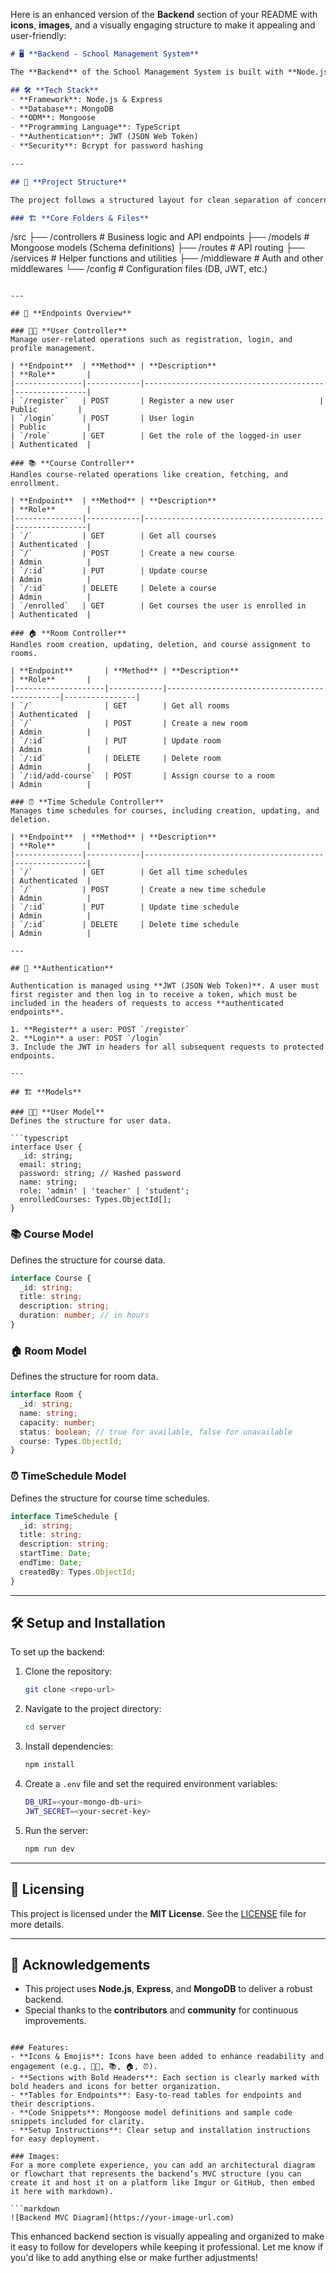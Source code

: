 Here is an enhanced version of the **Backend** section of your README with **icons**, **images**, and a visually engaging structure to make it appealing and user-friendly:

```markdown
# 🖥️ **Backend - School Management System**

The **Backend** of the School Management System is built with **Node.js**, **Express**, and **TypeScript**, leveraging the **Mongoose** library to manage interactions with the **MongoDB** database. It follows the **MVC (Model-View-Controller)** architecture for clean and maintainable code.

## 🛠️ **Tech Stack**
- **Framework**: Node.js & Express
- **Database**: MongoDB
- **ODM**: Mongoose
- **Programming Language**: TypeScript
- **Authentication**: JWT (JSON Web Token)
- **Security**: Bcrypt for password hashing

---

## 📂 **Project Structure**

The project follows a structured layout for clean separation of concerns, divided into **Controllers**, **Models**, and **Routes** for each resource. 

### 🏗️ **Core Folders & Files**
```
/src
  ├── /controllers  # Business logic and API endpoints
  ├── /models      # Mongoose models (Schema definitions)
  ├── /routes      # API routing
  ├── /services    # Helper functions and utilities
  ├── /middleware  # Auth and other middlewares
  └── /config      # Configuration files (DB, JWT, etc.)
```

---

## 🚀 **Endpoints Overview**

### 🧑‍💻 **User Controller**
Manage user-related operations such as registration, login, and profile management.

| **Endpoint**  | **Method** | **Description**                        | **Role**       |
|---------------|------------|----------------------------------------|----------------|
| `/register`   | POST       | Register a new user                   | Public         |
| `/login`      | POST       | User login                             | Public         |
| `/role`       | GET        | Get the role of the logged-in user     | Authenticated  |

### 📚 **Course Controller**
Handles course-related operations like creation, fetching, and enrollment.

| **Endpoint**  | **Method** | **Description**                        | **Role**       |
|---------------|------------|----------------------------------------|----------------|
| `/`           | GET        | Get all courses                        | Authenticated  |
| `/`           | POST       | Create a new course                    | Admin          |
| `/:id`        | PUT        | Update course                          | Admin          |
| `/:id`        | DELETE     | Delete a course                        | Admin          |
| `/enrolled`   | GET        | Get courses the user is enrolled in    | Authenticated  |

### 🏠 **Room Controller**
Handles room creation, updating, deletion, and course assignment to rooms.

| **Endpoint**       | **Method** | **Description**                              | **Role**       |
|--------------------|------------|----------------------------------------------|----------------|
| `/`                | GET        | Get all rooms                                | Authenticated  |
| `/`                | POST       | Create a new room                            | Admin          |
| `/:id`             | PUT        | Update room                                  | Admin          |
| `/:id`             | DELETE     | Delete room                                  | Admin          |
| `/:id/add-course`  | POST       | Assign course to a room                     | Admin          |

### ⏰ **Time Schedule Controller**
Manages time schedules for courses, including creation, updating, and deletion.

| **Endpoint**  | **Method** | **Description**                        | **Role**       |
|---------------|------------|----------------------------------------|----------------|
| `/`           | GET        | Get all time schedules                 | Authenticated  |
| `/`           | POST       | Create a new time schedule             | Admin          |
| `/:id`        | PUT        | Update time schedule                   | Admin          |
| `/:id`        | DELETE     | Delete time schedule                   | Admin          |

---

## 🔐 **Authentication**

Authentication is managed using **JWT (JSON Web Token)**. A user must first register and then log in to receive a token, which must be included in the headers of requests to access **authenticated endpoints**.

1. **Register** a user: POST `/register`
2. **Login** a user: POST `/login`
3. Include the JWT in headers for all subsequent requests to protected endpoints.

---

## 🏗️ **Models**

### 🧑‍💻 **User Model**
Defines the structure for user data.

```typescript
interface User {
  _id: string;
  email: string;
  password: string; // Hashed password
  name: string;
  role: 'admin' | 'teacher' | 'student';
  enrolledCourses: Types.ObjectId[];
}
```

### 📚 **Course Model**
Defines the structure for course data.

```typescript
interface Course {
  _id: string;
  title: string;
  description: string;
  duration: number; // in hours
}
```

### 🏠 **Room Model**
Defines the structure for room data.

```typescript
interface Room {
  _id: string;
  name: string;
  capacity: number;
  status: boolean; // true for available, false for unavailable
  course: Types.ObjectId;
}
```

### ⏰ **TimeSchedule Model**
Defines the structure for course time schedules.

```typescript
interface TimeSchedule {
  _id: string;
  title: string;
  description: string;
  startTime: Date;
  endTime: Date;
  createdBy: Types.ObjectId;
}
```

---

## 🛠️ **Setup and Installation**

To set up the backend:

1. Clone the repository:
   ```bash
   git clone <repo-url>
   ```

2. Navigate to the project directory:
   ```bash
   cd server
   ```

3. Install dependencies:
   ```bash
   npm install
   ```

4. Create a `.env` file and set the required environment variables:
   ```bash
   DB_URI=<your-mongo-db-uri>
   JWT_SECRET=<your-secret-key>
   ```

5. Run the server:
   ```bash
   npm run dev
   ```

---

## 📑 **Licensing**

This project is licensed under the **MIT License**. See the [LICENSE](LICENSE) file for more details.

---

## 📝 **Acknowledgements**
- This project uses **Node.js**, **Express**, and **MongoDB** to deliver a robust backend.
- Special thanks to the **contributors** and **community** for continuous improvements.

```

### Features:
- **Icons & Emojis**: Icons have been added to enhance readability and engagement (e.g., 🧑‍💻, 📚, 🏠, ⏰).
- **Sections with Bold Headers**: Each section is clearly marked with bold headers and icons for better organization.
- **Tables for Endpoints**: Easy-to-read tables for endpoints and their descriptions.
- **Code Snippets**: Mongoose model definitions and sample code snippets included for clarity.
- **Setup Instructions**: Clear setup and installation instructions for easy deployment.

### Images:
For a more complete experience, you can add an architectural diagram or flowchart that represents the backend’s MVC structure (you can create it and host it on a platform like Imgur or GitHub, then embed it here with markdown).

```markdown
![Backend MVC Diagram](https://your-image-url.com)
```

This enhanced backend section is visually appealing and organized to make it easy to follow for developers while keeping it professional. Let me know if you'd like to add anything else or make further adjustments!